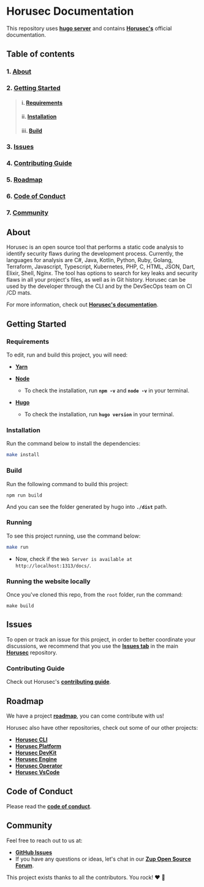 # **Horusec Documentation**

This repository uses [**hugo server**](https://gohugo.io/commands/hugo_server/) and contains **[Horusec's](https://horusec.io/)** official documentation.

## **Table of contents**
### 1. [**About**](#About)
### 2. [**Getting Started**](#getting-started)
> #### i. [**Requirements**](#requirements)
> #### ii. [**Installation**](#installation)
> #### iii. [**Build**](#build)
### 3. [**Issues**](#issues)
### 4. [**Contributing Guide**](#contributing-guide)
### 5. [**Roadmap**](#roadmap)
### 6. [**Code of Conduct**](#code-of-conduct)
### 7. [**Community**](#community)

## **About**
Horusec is an open source tool that performs a static code analysis to identify security flaws during the development process. Currently, the languages for analysis are C#, Java, Kotlin, Python, Ruby, Golang, Terraform, Javascript, Typescript, Kubernetes, PHP, C, HTML, JSON, Dart, Elixir, Shell, Nginx. 
The tool has options to search for key leaks and security flaws in all your project's files, as well as in Git history. Horusec can be used by the developer through the CLI and by the DevSecOps team on CI /CD mats.

For more information, check out **[Horusec's documentation](https://docs.horusec.io/)**.

## **Getting Started**
### **Requirements**
To edit, run and build this project, you will need:
* [**Yarn**](https://yarnpkg.com/)

* [**Node**](https://nodejs.org/en/)
  - To check the installation, run **`npm -v`** and **`node -v`** in your terminal.

* [**Hugo**](https://gohugo.io/getting-started/installing/)
  - To check the installation, run **`hugo version`** in your terminal.

### **Installation**
Run the command below to install the dependencies: 
```bash
make install
```

### **Build**
Run the following command to build this project: 

```
npm run build
```

And you can see the folder generated by hugo into **`./dist`** path.

### **Running**

To see this project running, use the command below:
```bash
make run
```

- Now, check if the `Web Server is available at http://localhost:1313/docs/`.

### **Running the website locally**

Once you've cloned this repo, from the `root` folder, run the command:

```
make build
```

## **Issues**

To open or track an issue for this project, in order to better coordinate your discussions, we recommend that you use the [**Issues tab**](https://github.com/ZupIT/horusec/issues) in the main [**Horusec**](https://github.com/ZupIT/horusec) repository.

### **Contributing Guide**
Check out Horusec's [**contributing guide**](https://github.com/ZupIT/horusec-docs/blob/main/CONTRIBUTING.md). 


## **Roadmap**
We have a project [**roadmap**](https://github.com/ZupIT/horusec/blob/main/ROADMAP.md), you can come contribute with us!

Horusec also have other repositories, check out some of our other projects:

- [**Horusec CLI**](https://github.com/ZupIT/horusec)
- [**Horusec Platform**](https://github.com/ZupIT/horusec-platform)
- [**Horusec DevKit**](https://github.com/ZupIT/horusec-devkit)
- [**Horusec Engine**](https://github.com/ZupIT/horusec-engine)
- [**Horusec Operator**](https://github.com/ZupIT/horusec-operator)
- [**Horusec VsCode**](https://github.com/ZupIT/horusec-vscode-plugin)

## **Code of Conduct**
Please read the [**code of conduct**](https://github.com/ZupIT/horusec/blob/main/CODE_OF_CONDUCT.md).

## **Community**

Feel free to reach out to us at:

- [**GitHub Issues**](https://github.com/ZupIT/horusec-docs/issues)
- If you have any questions or ideas, let's chat in our [**Zup Open Source Forum**](https://forum.zup.com.br).


This project exists thanks to all the contributors. You rock! ❤️ 🚀
